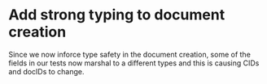 # Add strong typing to document creation

Since we now inforce type safety in the document creation, some of the fields in our tests now marshal to a different types and this is causing CIDs and docIDs to change.